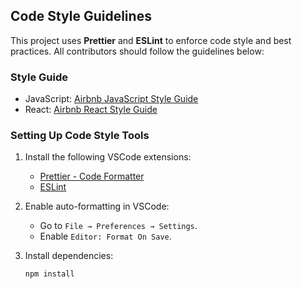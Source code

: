 ## Code Style Guidelines

This project uses **Prettier** and **ESLint** to enforce code style and best practices. All contributors should follow the guidelines below:

### Style Guide
- JavaScript: [Airbnb JavaScript Style Guide](https://airbnb.io/javascript/)
- React: [Airbnb React Style Guide](https://airbnb.io/javascript/react/)

### Setting Up Code Style Tools
1. Install the following VSCode extensions:
   - [Prettier - Code Formatter](https://marketplace.visualstudio.com/items?itemName=esbenp.prettier-vscode)
   - [ESLint](https://marketplace.visualstudio.com/items?itemName=dbaeumer.vscode-eslint)

2. Enable auto-formatting in VSCode:
   - Go to `File → Preferences → Settings`.
   - Enable `Editor: Format On Save`.

3. Install dependencies:
   ```bash
   npm install
